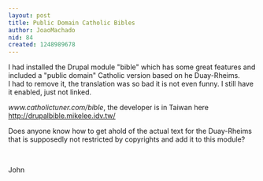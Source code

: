 ```yaml
---
layout: post
title: Public Domain Catholic Bibles
author: JoaoMachado
nid: 84
created: 1248989678
---
```

<p>I&nbsp;had installed the Drupal module &quot;bible&quot; which has some great features and included a &quot;public domain&quot; Catholic version based on he Duay-Rheims. I&nbsp;had to remove it, the translation was so bad it is not even funny. I&nbsp;still have it enabled, just not linked.</p>
<p><em>www.catholictuner.com/bible</em>, the developer is in Taiwan here <a href="http://drupalbible.mikelee.idv.tw/">http://drupalbible.mikelee.idv.tw/</a></p>
<p>Does anyone know how to get ahold of the actual text for the Duay-Rheims that is supposedly not restricted by copyrights and add it to this module?</p>
<p>&nbsp;</p>
<p>John</p>
